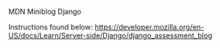 MDN Miniblog Django

Instructions found below:
https://developer.mozilla.org/en-US/docs/Learn/Server-side/Django/django_assessment_blog


